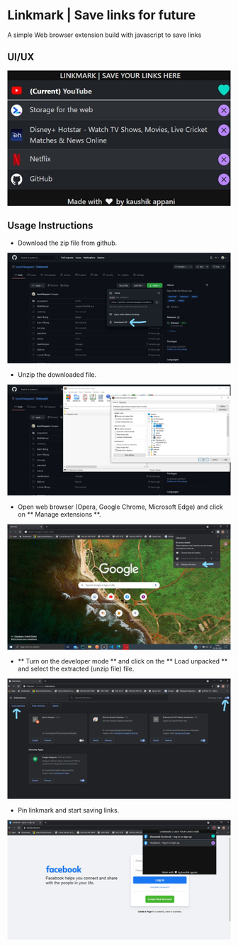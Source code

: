 
  # Linkmark | Save links for future

A simple Web browser extension build with javascript to save links 
 ## UI/UX
<p align="center">
  <img src="screenshort/UI.jpg">
 </p>

## Usage Instructions

* Download the zip file from github.
<p align="center">
  <img src="screenshort/step 1.jpg">
 </p>

 * Unzip the downloaded file.
<p align="center">
  <img src="screenshort/step2.jpg">
 </p>

  * Open web browser (Opera, Google Chrome, Microsoft Edge) and click on ** Manage extensions **.
<p align="center">
  <img src="screenshort/step 3.jpg">
 </p>

  * ** Turn on the developer mode ** and click on the ** Load unpacked ** and select the extracted (unzip file) file.
<p align="center">
  <img src="screenshort/step 4.jpg">
 </p>

  * Pin linkmark and start saving links.
<p align="center">
  <img src="screenshort/step 5.jpg">
 </p>